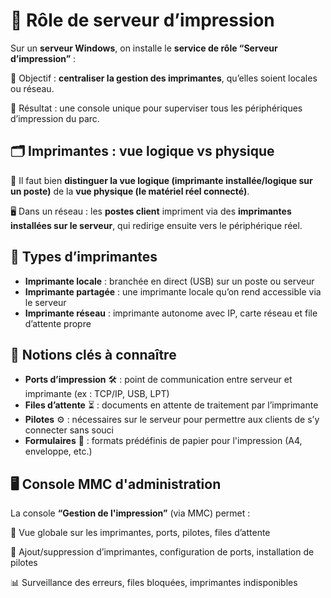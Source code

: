 # **🧰 Rôle de serveur d’impression**

Sur un **serveur Windows**, on installe le **service de rôle “Serveur d’impression”** :

🔧 Objectif : **centraliser la gestion des imprimantes**, qu’elles soient locales ou réseau.

📍 Résultat : une console unique pour superviser tous les périphériques d’impression du parc.



## **🗂️ Imprimantes : vue logique vs physique**

📌 Il faut bien **distinguer la vue logique (imprimante installée/logique sur un poste)** de la **vue physique (le matériel réel connecté)**.

🖥️ Dans un réseau : les **postes client** impriment via des **imprimantes installées sur le serveur**, qui redirige ensuite vers le périphérique réel.



## **📡 Types d’imprimantes**

- **Imprimante locale** : branchée en direct (USB) sur un poste ou serveur
- **Imprimante partagée** : une imprimante locale qu’on rend accessible via le serveur
- **Imprimante réseau** : imprimante autonome avec IP, carte réseau et file d’attente propre



## **🧵 Notions clés à connaître**

- **Ports d’impression** 🛠️ : point de communication entre serveur et imprimante (ex : TCP/IP, USB, LPT)
- **Files d’attente** ⏳ : documents en attente de traitement par l’imprimante
- **Pilotes** ⚙️ : nécessaires sur le serveur pour permettre aux clients de s’y connecter sans souci
- **Formulaires** 📄 : formats prédéfinis de papier pour l'impression (A4, enveloppe, etc.)



## **🖥️ Console MMC d'administration**

La console **“Gestion de l'impression”** (via MMC) permet :

👀 Vue globale sur les imprimantes, ports, pilotes, files d’attente

🔧 Ajout/suppression d’imprimantes, configuration de ports, installation de pilotes

📊 Surveillance des erreurs, files bloquées, imprimantes indisponibles

